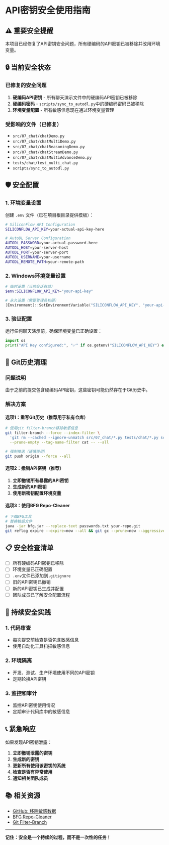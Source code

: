 # API密钥安全使用指南

## ⚠️ 重要安全提醒

本项目已经修复了API密钥安全问题，所有硬编码的API密钥已被移除并改用环境变量。

## 🔒 当前安全状态

### 已修复的安全问题
1. **硬编码API密钥** - 所有聊天演示文件中的硬编码API密钥已被移除
2. **硬编码密码** - `scripts/sync_to_autodl.py`中的硬编码密码已被移除
3. **环境变量配置** - 所有敏感信息现在通过环境变量管理

### 受影响的文件（已修复）
- `src/07_chat/chatDemo.py`
- `src/07_chat/chatMultiDemo.py`
- `src/07_chat/chatReasoningDemo.py`
- `src/07_chat/chatStreamDemo.py`
- `src/07_chat/chatMultiAdvanceDemo.py`
- `tests/chat/test_multi_chat.py`
- `scripts/sync_to_autodl.py`

## 🛡️ 安全配置

### 1. 环境变量设置

创建 `.env` 文件（已在项目根目录提供模板）：

```bash
# SiliconFlow API Configuration
SILICONFLOW_API_KEY=your-actual-api-key-here

# AutoDL Server Configuration
AUTODL_PASSWORD=your-actual-password-here
AUTODL_HOST=your-server-host
AUTODL_PORT=your-server-port
AUTODL_USERNAME=your-username
AUTODL_REMOTE_PATH=your-remote-path
```

### 2. Windows环境变量设置

```powershell
# 临时设置（当前会话有效）
$env:SILICONFLOW_API_KEY="your-api-key"

# 永久设置（需要管理员权限）
[Environment]::SetEnvironmentVariable("SILICONFLOW_API_KEY", "your-api-key", "User")
```

### 3. 验证配置

运行任何聊天演示前，确保环境变量已正确设置：

```python
import os
print("API Key configured:", "✅" if os.getenv("SILICONFLOW_API_KEY") else "❌")
```

## 🚨 Git历史清理

### 问题说明
由于之前的提交包含硬编码API密钥，这些密钥可能仍然存在于Git历史中。

### 解决方案

#### 选项1：重写Git历史（推荐用于私有仓库）
```bash
# 使用git filter-branch移除敏感信息
git filter-branch --force --index-filter \
  'git rm --cached --ignore-unmatch src/07_chat/*.py tests/chat/*.py scripts/sync_to_autodl.py' \
  --prune-empty --tag-name-filter cat -- --all

# 强制推送（谨慎使用）
git push origin --force --all
```

#### 选项2：撤销API密钥（推荐）
1. **立即撤销所有暴露的API密钥**
2. **生成新的API密钥**
3. **使用新密钥配置环境变量**

#### 选项3：使用BFG Repo-Cleaner
```bash
# 下载BFG工具
# 替换敏感文件
java -jar bfg.jar --replace-text passwords.txt your-repo.git
git reflog expire --expire=now --all && git gc --prune=now --aggressive
```

## 📋 安全检查清单

- [ ] 所有硬编码API密钥已移除
- [ ] 环境变量已正确配置
- [ ] `.env`文件已添加到`.gitignore`
- [ ] 旧的API密钥已撤销
- [ ] 新的API密钥已生成并配置
- [ ] 团队成员已了解安全配置流程

## 🔄 持续安全实践

### 1. 代码审查
- 每次提交前检查是否包含敏感信息
- 使用自动化工具扫描敏感信息

### 2. 环境隔离
- 开发、测试、生产环境使用不同的API密钥
- 定期轮换API密钥

### 3. 监控和审计
- 监控API密钥使用情况
- 定期审计代码库中的敏感信息

## 📞 紧急响应

如果发现API密钥泄露：

1. **立即撤销泄露的密钥**
2. **生成新的密钥**
3. **更新所有使用该密钥的系统**
4. **检查是否有异常使用**
5. **通知相关团队成员**

## 📚 相关资源

- [GitHub: 移除敏感数据](https://docs.github.com/en/authentication/keeping-your-account-and-data-secure/removing-sensitive-data-from-a-repository)
- [BFG Repo-Cleaner](https://rtyley.github.io/bfg-repo-cleaner/)
- [Git Filter-Branch](https://git-scm.com/docs/git-filter-branch)

---

**记住：安全是一个持续的过程，而不是一次性的任务！**